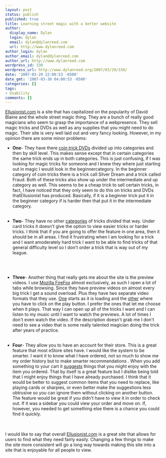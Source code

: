 ```yaml
---
layout: post
status: publish
published: true
title: Learning street magic with a better website
author:
  display_name: Dylan
  login: dylan
  email: dylan@dylanreed.com
  url: http://www.dylanreed.com
author_login: dylan
author_email: dylan@dylanreed.com
author_url: http://www.dylanreed.com
wordpress_id: 330
wordpress_url: http://www.dylanreed.org/2007/03/29/330/
date: '2007-03-29 22:00:53 -0500'
date_gmt: '2007-03-30 04:00:53 -0500'
categories: []
tags:
- Usability
comments: []
---
```

<p><a href="http://www.ellusionist.com">Ellusionist.com</a> is a site that has capitalized on the popularity of David Blaine and the whole street magic thing. They are a bunch of really good magicians who seem to grasp the importance of a webpresence. They sell magic tricks and DVDs as well as any supplies that you might need to do magic. Their site is very well laid out and very fancy looking. However, in my opinion there are some minor problems:</p>
<ul>
<li><strong>One</strong>- They have there <a href="http://www.ellusionist.com/cart/category.php?cat=80">coin trick DVDs</a> divided up into categories and then by skill level. This makes sense except that in certain categories the same trick ends up in both categories. This is just confusing, if I was looking for magic tricks for someone and I knew they where just starting out in magic I would look in the beginnercategory. In the beginner category of coin tricks there is a trick call Silver Dream and a trick called Fraud. Both of these tricks also show up under the intermediate and up category as well. This seems to be a cheap trick to sell certain tricks, in fact, I have noticed that they only seem to do this on tricks and DVDs thatEllusionist has produced. Basically, if it is a beginner trick put it in the beginner category if is harder then that put it in the intermediate category.</li><br />
</ul></p>
<ul>
<li><strong>Two</strong>- They have no other <a href="http://www.ellusionist.com/cart/category.php?cat=95">categories</a> of tricks divided that way. Under card tricks it doesn't give the option to view easier tricks or harder tricks. I think that if you are going to offer the feature in one area, then it should be in all areas. I find it frustrating when I am looking for a trick and I want amoderately hard trick I want to be able to find tricks of that general difficulty level so I don't order a trick that is way out of my league.</li><br />
</ul><br />
<strong><code style="color: blue"><!--adsense--></code></strong></p>
<ul></ul></p>
<ul>
<li><strong>Three</strong>- Another thing that really gets me about the site is the preview videos. I use <a href="http://www.mozilla.com/en-US/firefox/">Mozilla FireFox</a> almost exclusively, as such I open a lot of tabs while browsing. Since they have preview videos on almost every big trick I get a sound overload. Plus they have two separate video formats that they use. <a href="http://www.ellusionist.com/order/Stigmata-by-Wayne-Houchin.php?cat=95">One</a> starts as it is loading and the <a href="http://www.ellusionist.com/order/KAOS-Card-Through-Window_Garcia.php?cat=95">other</a> where you have to click on the play button. I prefer the ones that let me choose when it plays. That way I can open up all of the tricks I want and I can listen to my music until I want to watch the previews. A lot of times I don't even watch the video. If the description doesn't grab me I don't need to see a video that is some really talented magician doing the trick after years of practice.</li><br />
</ul></p>
<ul>
<li><strong>Four</strong>- They allow you to have an account for their store. This is a great feature that most eStore sites have. I would like the system to be smarter. I want it to know what I have ordered, not so much to show me my order history but to make smarter recommendations . When you add something to your cart it <a href="http://www.ellusionist.com/order/ups/KAOS-Upsell.php">suggests</a> things that you might enjoy with the item you ordered. That by itself is a great feature but I dislike being told that I might enjoy things that I have already purchased. I think that it would be better to suggest common items that you need to replace, like playing cards or sharpies, or even better make the suggestions less obtrusive so you can ignore them without clicking on another button. The feature would be great if you didn't have to view it in order to check out. If it was a sidebar you could view your order and move on. If, however, you needed to get something else there is a chance you could find it quickly.</li><br />
</ul><br />
I would like to say that overall <a href="http://www.ellusionist.com">Ellusionist.com</a> is a great site that allows for users to find what they need fairly easily. Changing a few things to make the site more consistent will go a long way towards making this site into a site that is enjoyable for all people to view.</p>
